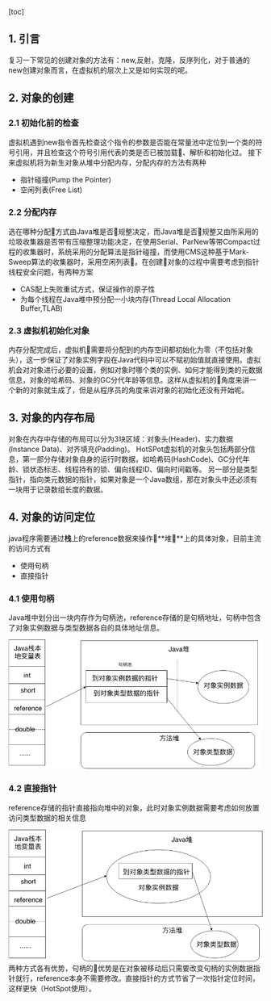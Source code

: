 [toc]
## 1. 引言
复习一下常见的创建对象的方法有：new,反射，克隆，反序列化，对于普通的new创建对象而言，在虚拟机的层次上又是如何实现的呢。
## 2. 对象的创建
### 2.1 初始化前的检查
虚拟机遇到new指令首先检查这个指令的参数是否能在常量池中定位到一个类的符号引用，并且检查这个符号引用代表的类是否已被加载、解析和初始化过。
接下来虚拟机将为新生对象从堆中分配内存，分配内存的方法有两种
- 指针碰撞(Pump the Pointer)
- 空闲列表(Free List)
### 2.2 分配内存
选在哪种分配方式由Java堆是否规整决定，而Java堆是否规整又由所采用的垃圾收集器是否带有压缩整理功能决定，在使用Serial、ParNew等带Compact过程的收集器时，系统采用的分配算法是指针碰撞，而使用CMS这种基于Mark-Sweep算法的收集器时，采用空闲列表。在创建对象的过程中需要考虑到指针线程安全问题，有两种方案
- CAS配上失败重试方式，保证操作的原子性
- 为每个线程在Java堆中预分配一小块内存(Thread Local Allocation Buffer,TLAB)
### 2.3 虚拟机初始化对象
内存分配完成后，虚拟机需要将分配到的内存空间都初始化为零（不包括对象头），这一步保证了对象实例字段在Java代码中可以不赋初始值就直接使用。虚拟机会对对象进行必要的设置，例如对象时哪个类的实例、如何才能得到类的元数据信息，对象的哈希码、对象的GC分代年龄等信息。这样从虚拟机的角度来讲一个新的对象就生成了，但是从程序员的角度来讲对象的初始化还没有开始呢。
## 3. 对象的内存布局
对象在内存中存储的布局可以分为3块区域：对象头(Header)、实力数据(Instance Data)、对齐填充(Padding)。
HotSPot虚拟机的对象头包括两部分信息，第一部分存储对象自身的运行时数据，如哈希码(HashCode)、GC分代年龄、锁状态标志、线程持有的锁、偏向线程ID、偏向时间戳等。
另一部分是类型指针，指向类元数据的指针，如果对象是一个Java数组，那在对象头中还必须有一块用于记录数组长度的数据。
## 4. 对象的访问定位
java程序需要通过**栈**上的reference数据来操作**堆**上的具体对象，目前主流的访问方式有
- 使用句柄
- 直接指针
### 4.1 使用句柄
Java堆中划分出一块内存作为句柄池，reference存储的是句柄地址，句柄中包含了对象实例数据与类型数据各自的具体地址信息。

![jvm通过句柄访问对象](https://raw.githubusercontent.com/little-motor/uml/master/jvmHandleReference.png)
### 4.2 直接指针
reference存储的指针直接指向堆中的对象，此时对象实例数据需要考虑如何放置访问类型数据的相关信息

![jvm通过指针访问对象](https://raw.githubusercontent.com/little-motor/uml/master/jvm-pointerReference.png)
两种方式各有优势，句柄的优势是在对象被移动后只需要改变句柄的实例数据指针就行，reference本身不需要修改。直接指针的方式节省了一次指针定位时间，这样更快（HotSpot使用）。